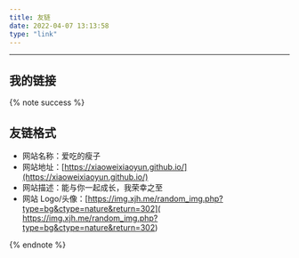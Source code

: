 ```yaml
---
title: 友链
date: 2022-04-07 13:13:58
type: "link"
---
```


  
---
## 我的链接
{% note success %}

## 友链格式

- 网站名称：爱吃的瘦子
- 网站地址：[https://xiaoweixiaoyun.github.io/](https://xiaoweixiaoyun.github.io/)
- 网站描述：能与你一起成长，我荣幸之至
- 网站 Logo/头像：[https://img.xjh.me/random_img.php?type=bg&ctype=nature&return=302]( https://img.xjh.me/random_img.php?type=bg&ctype=nature&return=302)

{% endnote %}